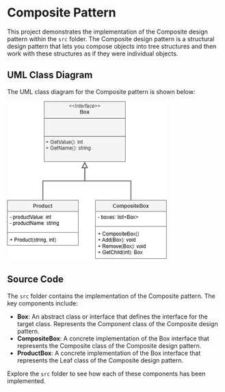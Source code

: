  # Composite Pattern

This project demonstrates the implementation of the Composite design pattern within the `src` folder. 
The Composite design pattern is a structural design pattern that lets you compose objects into tree structures and then work with these structures as if they were individual objects.

## UML Class Diagram

The UML class diagram for the Composite pattern is shown below:

![UML Class Diagram](../composite/documentation/composite.drawio.png)

## Source Code

The `src` folder contains the implementation of the Composite pattern. The key components include:

- **Box**: An abstract class or interface that defines the interface for the target class. Represents the Component class of the Composite design pattern.
- **CompositeBox**: A concrete implementation of the Box interface that represents the Composite class of the Composite design pattern.
- **ProductBox**: A concrete implementation of the Box interface that represents the Leaf class of the Composite design pattern.

Explore the `src` folder to see how each of these components has been implemented.
